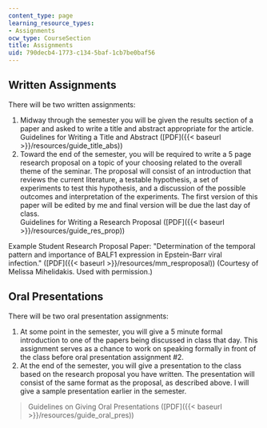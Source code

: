 ```yaml
---
content_type: page
learning_resource_types:
- Assignments
ocw_type: CourseSection
title: Assignments
uid: 790decb4-1773-c134-5baf-1cb7be0baf56
---
```


Written Assignments
-------------------

There will be two written assignments:

1.  Midway through the semester you will be given the results section of a paper and asked to write a title and abstract appropriate for the article.  
    Guidelines for Writing a Title and Abstract ([PDF]({{< baseurl >}}/resources/guide_title_abs))
2.  Toward the end of the semester, you will be required to write a 5 page research proposal on a topic of your choosing related to the overall theme of the seminar. The proposal will consist of an introduction that reviews the current literature, a testable hypothesis, a set of experiments to test this hypothesis, and a discussion of the possible outcomes and interpretation of the experiments. The first version of this paper will be edited by me and final version will be due the last day of class.  
    Guidelines for Writing a Research Proposal ([PDF]({{< baseurl >}}/resources/guide_res_prop))

Example Student Research Proposal Paper: "Determination of the temporal pattern and importance of BALF1 expression in Epstein-Barr viral infection." ([PDF]({{< baseurl >}}/resources/mm_resproposal)) (Courtesy of Melissa Mihelidakis. Used with permission.)

Oral Presentations
------------------

There will be two oral presentation assignments:

1.  At some point in the semester, you will give a 5 minute formal introduction to one of the papers being discussed in class that day. This assignment serves as a chance to work on speaking formally in front of the class before oral presentation assignment #2.
2.  At the end of the semester, you will give a presentation to the class based on the research proposal you have written. The presentation will consist of the same format as the proposal, as described above. I will give a sample presentation earlier in the semester.

> Guidelines on Giving Oral Presentations ([PDF]({{< baseurl >}}/resources/guide_oral_pres))